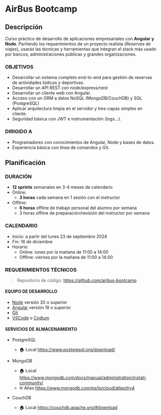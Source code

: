 # AirBus Bootcamp

## Descripción

Curso práctico de desarrollo de aplicaciones empresariales con **Angular y Node**. Partiendo los requerimientos de un proyecto realista (_Reservas de viajes_), usarás las técnicas y herramientas que integran el stack más usado por bancos, administraciones públicas y grandes organizaciones.

### OBJETIVOS

- Desarrollar un sistema completo end-to-end para gestión de reservas de actividades lúdicas y deportivas.
- Desarrollar un API REST con node/express/nest
- Desarrollar un cliente web con Angular.
- Acceso con un ORM a datos NoSQL (MongoDB/CouchDB) y SQL (PostgreSQL)
- Aplicar arquitectura limpia en el servidor y tres-capas simples en cliente.
- Seguridad básica con JWT e instrumentación (logs…).

### DIRIGIDO A

- Programadores con conocimientos de Angular, Node y bases de datos.
- Experiencia básica con línea de comandos y Git.

## Planificación

### DURACIÓN

- **12 sprints** semanales en 3-4 meses de calendario
- Online:
  - **3 horas** cada semana en 1 sesión con el instructor
- Offline:
  - **6 horas** offline de trabajo personal del alumno por semana
  - 3 horas offline de preparación/revisión del instructor por semana

### CALENDARIO

- Inicio: a partir del lunes 23 de septiembre 2024
- Fin: 16 de diciembre
- Horario:
  - Online: lunes por la mañana de 11:00 a 14:00
  - Offline: viernes por la mañana de 11:00 a 14:00

### REQUERIMIENTOS TÉCNICOS

> Repositorio de código: https://github.com/airbus-bootcamp

#### EQUIPO DE DESARROLLO

- [Node](https://nodejs.org/en) versión 20 o superior
- [Angular](https://angular.dev/installation) versión 18 o superior
- [Git](https://git-scm.com/downloads)
- [VSCode](https://code.visualstudio.com/download) o [Codium](https://vscodium.com/)

#### SERVICIOS DE ALMACENAMIENTO

- PostgreSQL

  - 🏠 Local https://www.postgresql.org/download/

- MongoDB

  - 🏠 Local https://www.mongodb.com/docs/manual/administration/install-community/
  - 🌐 Atlas https://www.mongodb.com/es/lp/cloud/atlas/try4

- CouchDB

  - 🏠 Local https://couchdb.apache.org/#download
